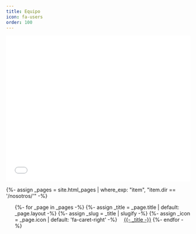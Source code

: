 ```yaml
---
title: Equipo
icon: fa-users
order: 100
---
```


<style>

ul.nombres {
    list-style: none;
}

ul.nombres li {

    display: inline-block; 
    padding-left: 1em; 
    white-space: nowrap;

}

</style>

<iframe id="datawrapper-chart-CdGSv" src="//datawrapper.dwcdn.net/CdGSv/1/" scrolling="no" frameborder="0" allowtransparency="true" style="width: 0; min-width: 100% !important;" height="400"></iframe><script type="text/javascript">if("undefined"==typeof window.datawrapper)window.datawrapper={};window.datawrapper["CdGSv"]={},window.datawrapper["CdGSv"].embedDeltas={"100":400.003472,"200":400.003472,"300":400.003472,"400":400.003472,"500":400.003472,"700":400.003472,"800":400.003472,"900":400.003472,"1000":400.003472},window.datawrapper["CdGSv"].iframe=document.getElementById("datawrapper-chart-CdGSv"),window.datawrapper["CdGSv"].iframe.style.height=window.datawrapper["CdGSv"].embedDeltas[Math.min(1e3,Math.max(100*Math.floor(window.datawrapper["CdGSv"].iframe.offsetWidth/100),100))]+"px",window.addEventListener("message",function(a){if("undefined"!=typeof a.data["datawrapper-height"])for(var b in a.data["datawrapper-height"])if("CdGSv"==b)window.datawrapper["CdGSv"].iframe.style.height=a.data["datawrapper-height"][b]+"px"});</script>

{%- assign _pages = site.html_pages | where_exp: "item", "item.dir == '/nosotros/'" -%}
<ul class="nombres">
      {%- for _page in _pages -%}
        {%- assign _title = _page.title | default: _page.layout -%}
        {%- assign _slug = _title | slugify -%}
        {%- assign _icon = _page.icon | default: 'fa-caret-right' -%}
          <li><a href="{{- _page.url | absolute_url -}}" id="{{- _slug -}}-link">
            <span>{{- _title -}}</span>
          </a></li>
      {%- endfor -%}
</ul>

